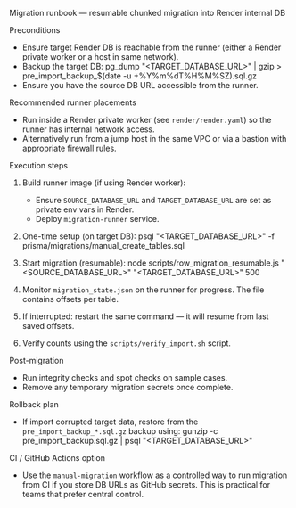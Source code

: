 Migration runbook — resumable chunked migration into Render internal DB

Preconditions
- Ensure target Render DB is reachable from the runner (either a Render private worker or a host in same network).
- Backup the target DB:
  pg_dump "<TARGET_DATABASE_URL>" | gzip > pre_import_backup_$(date -u +%Y%m%dT%H%M%SZ).sql.gz
- Ensure you have the source DB URL accessible from the runner.

Recommended runner placements
- Run inside a Render private worker (see `render/render.yaml`) so the runner has internal network access.
- Alternatively run from a jump host in the same VPC or via a bastion with appropriate firewall rules.

Execution steps
1) Build runner image (if using Render worker):
   - Ensure `SOURCE_DATABASE_URL` and `TARGET_DATABASE_URL` are set as private env vars in Render.
   - Deploy `migration-runner` service.

2) One-time setup (on target DB):
   psql "<TARGET_DATABASE_URL>" -f prisma/migrations/manual_create_tables.sql

3) Start migration (resumable):
   node scripts/row_migration_resumable.js "<SOURCE_DATABASE_URL>" "<TARGET_DATABASE_URL>" 500

4) Monitor `migration_state.json` on the runner for progress. The file contains offsets per table.

5) If interrupted: restart the same command — it will resume from last saved offsets.

6) Verify counts using the `scripts/verify_import.sh` script.

Post-migration
- Run integrity checks and spot checks on sample cases.
- Remove any temporary migration secrets once complete.

Rollback plan
- If import corrupted target data, restore from the `pre_import_backup_*.sql.gz` backup using:
  gunzip -c pre_import_backup.sql.gz | psql "<TARGET_DATABASE_URL>"

CI / GitHub Actions option
- Use the `manual-migration` workflow as a controlled way to run migration from CI if you store DB URLs as GitHub secrets. This is practical for teams that prefer central control.
